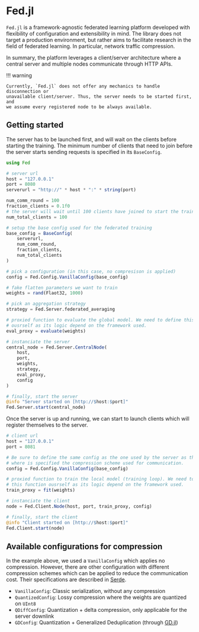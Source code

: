# Fed.jl

`Fed.jl` is a framework-agnostic federated learning platform developed with
flexibility of configuration and extensibility in mind. The library does not
target a production environment, but rather aims to facilitate research in the
field of federated learning. In particular, network traffic compression.

In summary, the platform leverages a client/server architecture where a central
server and multiple nodes communicate through HTTP APIs.


!!! warning

    Currently, `Fed.jl` does not offer any mechanics to handle disconnection or
    unavailable client/server. Thus, the server needs to be started first, and
    we assume every registered node to be always available.


## Getting started

The server has to be launched first, and will wait on the clients before
starting the training. The minimum number of clients that need to join before
the server starts sending requests is specified in its `BaseConfig`.

```julia
using Fed

# server url
host = "127.0.0.1"
port = 8080
serverurl = "http://" * host * ":" * string(port)

num_comm_round = 100
fraction_clients = 0.1f0
# the server will wait until 100 clients have joined to start the training
num_total_clients = 100

# setup the base config used for the federated training
base_config = BaseConfig(
    serverurl,
    num_comm_round,
    fraction_clients,
    num_total_clients
)

# pick a configuration (in this case, no compresison is applied)
config = Fed.Config.VanillaConfig(base_config)

# fake flatten parameters we want to train
weights = rand(Flaot32, 1000)

# pick an aggregation strategy
strategy = Fed.Server.federated_averaging

# proxied function to evaluate the global model. We need to define this function
# ousrself as its logic depend on the framework used.
eval_proxy = evaluate(weights)

# instanciate the server
central_node = Fed.Server.CentralNode(
    host,
    port,
    weights,
    strategy,
    eval_proxy,
    config
)

# finally, start the server
@info "Server started on [http://$host:$port]"
Fed.Server.start(central_node)
```

Once the server is up and running, we can start to launch clients which will
register themselves to the server.

```julia
# client url
host = "127.0.0.1"
port = 8081

# Be sure to define the same config as the one used by the server as this is 
# where is specified the compression scheme used for communication.
config = Fed.Config.VanillaConfig(base_config)

# proxied function to train the local model (training loop). We need to define
# this function ousrself as its logic depend on the framework used.
train_proxy = fit(weights)

# instanciate the client
node = Fed.Client.Node(host, port, train_proxy, config)

# finally, start the client
@info "Client started on [http://$host:$port]"
Fed.Client.start(node)
```


## Available configurations for compression

In the example above, we used a `VanillaConfig` which applies no compression.
However, there are other configuration with different compression schemes which
can be applied to reduce the communication cost. Their specifications are
described in [Serde](@ref).

- `VanillaConfig`: Classic serialization, without any compression
- `QuantizedConfig`: Lossy compression where the weights are quantized on `UInt8`
- `QDiffConfig`: Quantization + delta compression, only applicable for the server downlink
- `GDConfig`: Quantization + Generalized Deduplication (through [GD.jl](https://xiorcale.github.io/GD.jl/))
